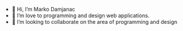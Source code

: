 - 👋 Hi, I’m Marko Damjanac
- 👀 I’m love to programming and design web applications.
- 💞️ I’m looking to collaborate on the area of programming and design

<!-- - 📫 How to reach me ... You can reach me on GitHub -->
<!-- - 🌱 I’m currently learning -->

<!---
damlern92/damlern92 is a ✨ special ✨ repository because its `README.md` (this file) appears on your GitHub profile.
You can click the Preview link to take a look at your changes.
--->
